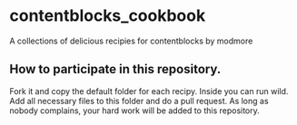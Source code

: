 # contentblocks_cookbook
A collections of delicious recipies for contentblocks by modmore
## How to participate in this repository.
Fork it and copy the default folder for each recipy. Inside you can run wild. Add all necessary files to this folder and do a pull request. 
As long as nobody complains, your hard work will be added to this repository.
